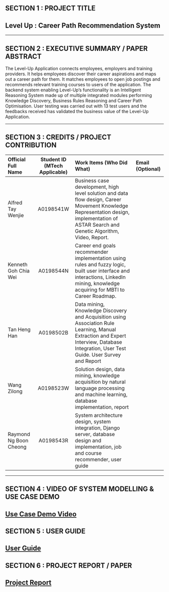 ## SECTION 1 : PROJECT TITLE
## Level Up : Career Path Recommendation System

---
## SECTION 2 : EXECUTIVE SUMMARY / PAPER ABSTRACT
The Level-Up Application connects employees, employers and training providers. It helps employees discover their career aspirations and maps out a career path for them. It matches employees to open job postings and recommends relevant training courses to users of the application. The backend system enabling Level-Up’s functionality is an Intelligent Reasoning System made up of multiple integrated modules performing Knowledge Discovery, Business Rules Reasoning and Career Path Optimisation. User testing was carried out with 13 test users and the feedbacks received has validated the business value of the Level-Up Application. 

---
## SECTION 3 : CREDITS / PROJECT CONTRIBUTION

| Official Full Name  | Student ID (MTech Applicable)  | Work Items (Who Did What) | Email (Optional) |
| :------------ |:---------------:| :-----| :-----|
| Alfred Tay Wenjie | A0198541W | Business case development, high level solution and data flow design, Career Movement Knowledge Representation design, implementation of ASTAR Search and Genetic Algorithm, Video, Report. | |
| Kenneth Goh Chia Wei | A0198544N | Career end goals recommender implementation using rules and fuzzy logic, built user interface and interactions, LinkedIn mining, knowledge acquiring for MBTI to Career Roadmap. | |
| Tan Heng Han | A0198502B | Data mining, Knowledge Discovery and Acquisition using Association Rule Learning, Manual Extraction and Expert Interview, Database Integration, User Test Guide. User Survey and Report | |
| Wang Zilong | A0198523W | Solution design, data mining, knowledge acquisition by natural language processing and machine learning, database implementation, report | |
| Raymond Ng Boon Cheong | A0198543R | System architecture design, system integration, Django server, database design and implementation, job and course recommender, user guide | |

---
## SECTION 4 : VIDEO OF SYSTEM MODELLING & USE CASE DEMO
[Use Case Demo Video](https://github.com/raymondng76/IRS-MR-RS-2019-07-01-IS1FT-GRP-Team10-LevelUp/blob/master/Miscellaneous/Level%20Up%20Video.mp4)
---
## SECTION 5 : USER GUIDE
[User Guide](https://github.com/raymondng76/IRS-MR-RS-2019-07-01-IS1FT-GRP-Team10-LevelUp/blob/master/UserGuide/Team%2010%20LevelUp%20User%20Guide.pdf)
---
## SECTION 6 : PROJECT REPORT / PAPER
[Project Report]()
---
